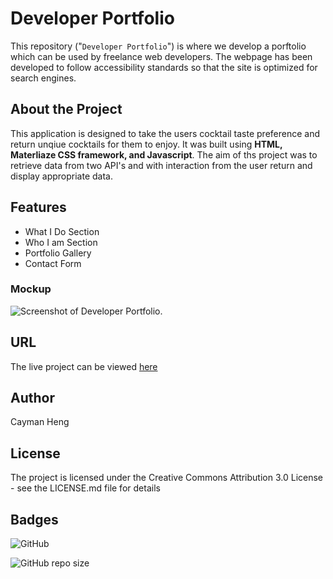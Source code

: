 # Developer Portfolio
This repository ("`Developer Portfolio`") is where we develop a porftolio which can be used by freelance web developers. The webpage has been developed to follow accessibility standards so that the site is optimized for search engines.


## About the Project
This application is designed to take the users cocktail taste preference and return unqiue cocktails for them to enjoy. It was built using **HTML, Materliaze CSS framework, and Javascript**. The aim of ths project was to retrieve data from two API's and with interaction from the user return and display appropriate data.

## Features 
 * What I Do Section
 * Who I am Section
 * Portfolio Gallery
 * Contact Form
 

### Mockup
![Screenshot of Developer Portfolio.](/assets/images/mock-up.jpg "Screenshot of Developer Portfolio")

## URL
The live project can be viewed [here](https://caymanh.github.io/developer-portfolio/)


## Author
Cayman Heng


## License
The project is licensed under the Creative Commons Attribution 3.0 License - see the LICENSE.md file for details

## Badges

![GitHub](https://img.shields.io/github/license/caymanh/developer-portfolio)

![GitHub repo size](https://img.shields.io/github/repo-size/caymanh/developer-portfolio)

